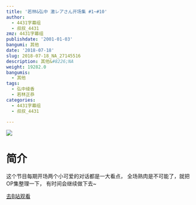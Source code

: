 ```yaml
---
title: '若林&弘中 激レアさん开场集 #1~#10'
author:
  - 4431字幕组
  - 叔叔_4431
zmz: 4431字幕组
publishdate: '2001-01-03'
bangumi: 其他
date: '2018-07-18'
slug: 2018-07-18_NA_27145516
description: 其他&#8226;NA
weight: 19282.0
bangumis:
  - 其他
tags:
  - 弘中绫香
  - 若林正恭
categories:
  - 4431字幕组
  - 叔叔_4431

---
```

![](https://i.imgur.com/tI4aziO.jpg)
# 简介  
这个节目每期开场两个小可爱的对话都是一大看点，
全场熟肉是不可能了，就把OP集整理一下，
有时间会继续做下去~  

[去B站观看](https://www.bilibili.com/video/av27145516/)
 
